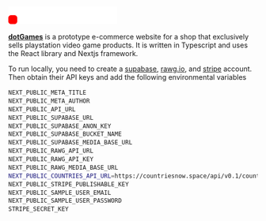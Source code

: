 ![Project logo.](/src/assets/images/logo.png)

**[dotGames](https://dot-games-zeta.vercel.app/)** is a prototype e-commerce website for a shop that exclusively sells playstation video game products.
It is written in Typescript and uses the React library and Nextjs framework.

To run locally, you need to create a [supabase](https://www.supabase.com/), [rawg.io](https://rawg.io/), and [stripe](https://stripe.com/) account. Then obtain their API keys and add the following environmental variables

```bash
NEXT_PUBLIC_META_TITLE
NEXT_PUBLIC_META_AUTHOR
NEXT_PUBLIC_API_URL
NEXT_PUBLIC_SUPABASE_URL
NEXT_PUBLIC_SUPABASE_ANON_KEY
NEXT_PUBLIC_SUPABASE_BUCKET_NAME
NEXT_PUBLIC_SUPABASE_MEDIA_BASE_URL
NEXT_PUBLIC_RAWG_API_URL
NEXT_PUBLIC_RAWG_API_KEY
NEXT_PUBLIC_RAWG_MEDIA_BASE_URL
NEXT_PUBLIC_COUNTRIES_API_URL=https://countriesnow.space/api/v0.1/countries
NEXT_PUBLIC_STRIPE_PUBLISHABLE_KEY
NEXT_PUBLIC_SAMPLE_USER_EMAIL
NEXT_PUBLIC_SAMPLE_USER_PASSWORD
STRIPE_SECRET_KEY
```

